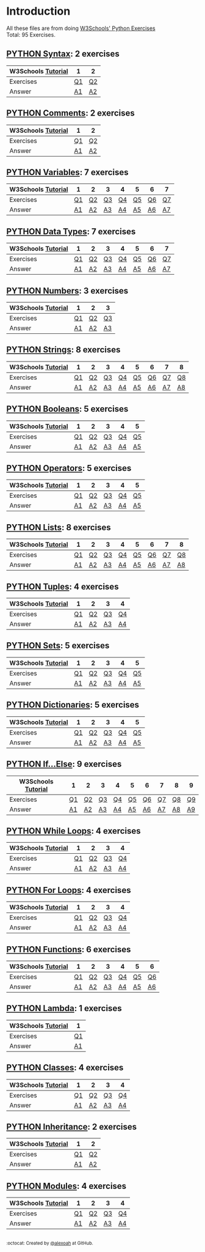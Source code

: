 # Introduction
All these files are from doing [W3Schools' Python Exercises](https://www.w3schools.com/python/python_exercises.asp)  
Total: 95 Exercises.

## [PYTHON Syntax](./PY-Syntax): 2 exercises
| W3Schools [Tutorial](https://www.w3schools.com/python/python_syntax.asp) | 1 | 2 |
| --- | --- | --- |
| Exercises | [Q1](https://www.w3schools.com/python/exercise.asp?filename=exercise_syntax1) | [Q2](https://www.w3schools.com/python/exercise.asp?filename=exercise_syntax2) |
| Answer | [A1](./PY-Syntax/pySyntaxE1.py) | [A2](./PY-Syntax/pySyntaxE2.py) |

## [PYTHON Comments](./PY-Comments): 2 exercises
| W3Schools [Tutorial](https://www.w3schools.com/python/python_comments.asp) | 1 | 2 |
| --- | --- | --- |
| Exercises | [Q1](https://www.w3schools.com/python/exercise.asp?filename=exercise_comments1) | [Q2](https://www.w3schools.com/python/exercise.asp?filename=exercise_comments2) |
| Answer | [A1](./PY-Comments/pyCommentsE1.py) | [A2](./PY-Comments/pyCommentsE2.py) |

## [PYTHON Variables](./PY-Variables): 7 exercises
| W3Schools [Tutorial](https://www.w3schools.com/python/python_variables.asp) | 1 | 2 | 3 | 4 | 5 | 6 | 7 |
| --- | --- | --- | --- | --- | --- | --- | --- |
| Exercises | [Q1](https://www.w3schools.com/python/exercise.asp?filename=exercise_variables1) | [Q2](https://www.w3schools.com/python/exercise.asp?filename=exercise_variables2) | [Q3](https://www.w3schools.com/python/exercise.asp?filename=exercise_variables3) | [Q4](https://www.w3schools.com/python/exercise.asp?filename=exercise_variables4) | [Q5](https://www.w3schools.com/python/exercise.asp?filename=exercise_variables5) | [Q6](https://www.w3schools.com/python/exercise.asp?filename=exercise_variables6) | [Q7](https://www.w3schools.com/python/exercise.asp?filename=exercise_variables7) |
| Answer | [A1](./PY-Variables/pyVariablesE1.py) | [A2](./PY-Variables/pyVariablesE2.py) | [A3](./PY-Variables/pyVariablesE3.py) | [A4](./PY-Variables/pyVariablesE4.py) | [A5](./PY-Variables/pyVariablesE5.py) | [A6](./PY-Variables/pyVariablesE6.py) | [A7](./PY-Variables/pyVariablesE7.py) |

## [PYTHON Data Types](./PY-DataTypes): 7 exercises
| W3Schools [Tutorial](https://www.w3schools.com/python/python_datatypes.asp) | 1 | 2 | 3 | 4 | 5 | 6 | 7 |
| --- | --- | --- | --- | --- | --- | --- | --- |
| Exercises | [Q1](https://www.w3schools.com/python/exercise.asp?filename=exercise_datatypes1) | [Q2](https://www.w3schools.com/python/exercise.asp?filename=exercise_datatypes2) | [Q3](https://www.w3schools.com/python/exercise.asp?filename=exercise_datatypes3) | [Q4](https://www.w3schools.com/python/exercise.asp?filename=exercise_datatypes4) | [Q5](https://www.w3schools.com/python/exercise.asp?filename=exercise_datatypes5) | [Q6](https://www.w3schools.com/python/exercise.asp?filename=exercise_datatypes6) | [Q7](https://www.w3schools.com/python/exercise.asp?filename=exercise_datatypes7) |
| Answer | [A1](./PY-DataTypes/pyDataTypesE1.txt) | [A2](./PY-DataTypes/pyDataTypesE2.txt) | [A3](./PY-DataTypes/pyDataTypesE3.txt) | [A4](./PY-DataTypes/pyDataTypesE4.txt) | [A5](./PY-DataTypes/pyDataTypesE5.txt) | [A6](./PY-DataTypes/pyDataTypesE6.txt) | [A7](./PY-DataTypes/pyDataTypesE7.txt) |

## [PYTHON Numbers](./PY-Numbers): 3 exercises
| W3Schools [Tutorial](https://www.w3schools.com/python/python_numbers.asp) | 1 | 2 | 3 |
| --- | --- | --- | --- |
| Exercises | [Q1](https://www.w3schools.com/python/exercise.asp?filename=exercise_numbers1) | [Q2](https://www.w3schools.com/python/exercise.asp?filename=exercise_numbers2) | [Q3](https://www.w3schools.com/python/exercise.asp?filename=exercise_numbers3) |
| Answer | [A1](./PY-Numbers/pyNumbersE1.py) | [A2](./PY-Numbers/pyNumbersE2.py) | [A3](./PY-Numbers/pyNumbersE3.py) |

## [PYTHON Strings](./PY-Strings): 8 exercises
| W3Schools [Tutorial](https://www.w3schools.com/python/python_strings.asp) | 1 | 2 | 3 | 4 | 5 | 6 | 7 | 8 |
| --- | --- | --- | --- | --- | --- | --- | --- | --- |
| Exercises | [Q1](https://www.w3schools.com/python/exercise.asp?filename=exercise_strings1) | [Q2](https://www.w3schools.com/python/exercise.asp?filename=exercise_strings2) | [Q3](https://www.w3schools.com/python/exercise.asp?filename=exercise_strings3) | [Q4](https://www.w3schools.com/python/exercise.asp?filename=exercise_strings4) | [Q5](https://www.w3schools.com/python/exercise.asp?filename=exercise_strings5) | [Q6](https://www.w3schools.com/python/exercise.asp?filename=exercise_strings6) | [Q7](https://www.w3schools.com/python/exercise.asp?filename=exercise_strings7) | [Q8](https://www.w3schools.com/python/exercise.asp?filename=exercise_strings8) |
| Answer | [A1](./PY-Strings/pyStringsE1.py) | [A2](./PY-Strings/pyStringsE2.py) | [A3](./PY-Strings/pyStringsE3.py) | [A4](./PY-Strings/pyStringsE4.py) | [A5](./PY-Strings/pyStringsE5.py) | [A6](./PY-Strings/pyStringsE6.py) | [A7](./PY-Strings/pyStringsE7.py) | [A8](./PY-Strings/pyStringsE8.py) |

## [PYTHON Booleans](./PY-Booleans): 5 exercises
| W3Schools [Tutorial](https://www.w3schools.com/python/python_booleans.asp) | 1 | 2 | 3 | 4 | 5 |
| --- | --- | --- | --- | --- | --- |
| Exercises | [Q1](https://www.w3schools.com/python/exercise.asp?filename=exercise_booleans1) | [Q2](https://www.w3schools.com/python/exercise.asp?filename=exercise_booleans2) | [Q3](https://www.w3schools.com/python/exercise.asp?filename=exercise_booleans3) | [Q4](https://www.w3schools.com/python/exercise.asp?filename=exercise_booleans4) | [Q5](https://www.w3schools.com/python/exercise.asp?filename=exercise_booleans5) |
| Answer | [A1](./PY-Booleans/pyBooleansE1.txt) | [A2](./PY-Booleans/pyBooleansE2.txt) | [A3](./PY-Booleans/pyBooleansE3.txt) | [A4](./PY-Booleans/pyBooleansE4.txt) | [A5](./PY-Booleans/pyBooleansE5.txt) |

## [PYTHON Operators](./PY-Operators): 5 exercises
| W3Schools [Tutorial](https://www.w3schools.com/python/python_operators.asp) | 1 | 2 | 3 | 4 | 5 |
| --- | --- | --- | --- | --- | --- |
| Exercises | [Q1](https://www.w3schools.com/python/exercise.asp?filename=exercise_operators1) | [Q2](https://www.w3schools.com/python/exercise.asp?filename=exercise_operators2) | [Q3](https://www.w3schools.com/python/exercise.asp?filename=exercise_operators3) | [Q4](https://www.w3schools.com/python/exercise.asp?filename=exercise_operators4) | [Q5](https://www.w3schools.com/python/exercise.asp?filename=exercise_operators5) |
| Answer | [A1](./PY-Operators/pyOperatorsE1.py) | [A2](./PY-Operators/pyOperatorsE2.py) | [A3](./PY-Operators/pyOperatorsE3.py) | [A4](./PY-Operators/pyOperatorsE4.py) | [A5](./PY-Operators/pyOperatorsE5.py) |

## [PYTHON Lists](./PY-Lists): 8 exercises
| W3Schools [Tutorial](https://www.w3schools.com/python/python_lists.asp) | 1 | 2 | 3 | 4 | 5 | 6 | 7 | 8 |
| --- | --- | --- | --- | --- | --- | --- | --- | --- |
| Exercises | [Q1](https://www.w3schools.com/python/exercise.asp?filename=exercise_lists1) | [Q2](https://www.w3schools.com/python/exercise.asp?filename=exercise_lists2) | [Q3](https://www.w3schools.com/python/exercise.asp?filename=exercise_lists3) | [Q4](https://www.w3schools.com/python/exercise.asp?filename=exercise_lists4) | [Q5](https://www.w3schools.com/python/exercise.asp?filename=exercise_lists5) | [Q6](https://www.w3schools.com/python/exercise.asp?filename=exercise_lists6) | [Q7](https://www.w3schools.com/python/exercise.asp?filename=exercise_lists7) | [Q8](https://www.w3schools.com/python/exercise.asp?filename=exercise_lists8) |
| Answer | [A1](./PY-Lists/pyListsE1.py) | [A2](./PY-Lists/pyListsE2.py) | [A3](./PY-Lists/pyListsE3.py) | [A4](./PY-Lists/pyListsE4.py) | [A5](./PY-Lists/pyListsE5.py) | [A6](./PY-Lists/pyListsE6.py) | [A7](./PY-Lists/pyListsE7.py) | [A8](./PY-Lists/pyListsE8.py) |

## [PYTHON Tuples](./PY-Tuples): 4 exercises
| W3Schools [Tutorial](https://www.w3schools.com/python/python_tuples.asp) | 1 | 2 | 3 | 4 |
| --- | --- | --- | --- | --- |
| Exercises | [Q1](https://www.w3schools.com/python/exercise.asp?filename=exercise_tuples1) | [Q2](https://www.w3schools.com/python/exercise.asp?filename=exercise_tuples2) | [Q3](https://www.w3schools.com/python/exercise.asp?filename=exercise_tuples3) | [Q4](https://www.w3schools.com/python/exercise.asp?filename=exercise_tuples4) |
| Answer | [A1](./PY-Tuples/pyTuplesE1.py) | [A2](./PY-Tuples/pyTuplesE2.py) | [A3](./PY-Tuples/pyTuplesE3.py) | [A4](./PY-Tuples/pyTuplesE4.py) |

## [PYTHON Sets](./PY-Sets): 5 exercises
| W3Schools [Tutorial](https://www.w3schools.com/python/python_sets.asp) | 1 | 2 | 3 | 4 | 5 |
| --- | --- | --- | --- | --- | --- |
| Exercises | [Q1](https://www.w3schools.com/python/exercise.asp?filename=exercise_sets1) | [Q2](https://www.w3schools.com/python/exercise.asp?filename=exercise_sets2) | [Q3](https://www.w3schools.com/python/exercise.asp?filename=exercise_sets3) | [Q4](https://www.w3schools.com/python/exercise.asp?filename=exercise_sets4) | [Q5](https://www.w3schools.com/python/exercise.asp?filename=exercise_sets5) |
| Answer | [A1](./PY-Sets/pySetsE1.py) | [A2](./PY-Sets/pySetsE2.py) | [A3](./PY-Sets/pySetsE3.py) | [A4](./PY-Sets/pySetsE4.py) | [A5](./PY-Sets/pySetsE5.py) |

## [PYTHON Dictionaries](./PY-Dictionaries): 5 exercises
| W3Schools [Tutorial](https://www.w3schools.com/python/python_dictionaries.asp) | 1 | 2 | 3 | 4 | 5 |
| --- | --- | --- | --- | --- | --- |
| Exercises | [Q1](https://www.w3schools.com/python/exercise.asp?filename=exercise_dictionaries1) | [Q2](https://www.w3schools.com/python/exercise.asp?filename=exercise_dictionaries2) | [Q3](https://www.w3schools.com/python/exercise.asp?filename=exercise_dictionaries3) | [Q4](https://www.w3schools.com/python/exercise.asp?filename=exercise_dictionaries4) | [Q5](https://www.w3schools.com/python/exercise.asp?filename=exercise_dictionaries5) |
| Answer | [A1](./PY-Dictionaries/pyDictionariesE1.py) | [A2](./PY-Dictionaries/pyDictionariesE2.py) | [A3](./PY-Dictionaries/pyDictionariesE3.py) | [A4](./PY-Dictionaries/pyDictionariesE4.py) | [A5](./PY-Dictionaries/pyDictionariesE5.py) |

## [PYTHON If...Else](./PY-IfElse): 9 exercises
| W3Schools [Tutorial](https://www.w3schools.com/python/python_conditions.asp) | 1 | 2 | 3 | 4 | 5 | 6 | 7 | 8 | 9 |
| --- | --- | --- | --- | --- | --- | --- | --- | --- | --- |
| Exercises | [Q1](https://www.w3schools.com/python/exercise.asp?filename=exercise_ifelse1) | [Q2](https://www.w3schools.com/python/exercise.asp?filename=exercise_ifelse2) | [Q3](https://www.w3schools.com/python/exercise.asp?filename=exercise_ifelse3) | [Q4](https://www.w3schools.com/python/exercise.asp?filename=exercise_ifelse4) | [Q5](https://www.w3schools.com/python/exercise.asp?filename=exercise_ifelse5) | [Q6](https://www.w3schools.com/python/exercise.asp?filename=exercise_ifelse6) | [Q7](https://www.w3schools.com/python/exercise.asp?filename=exercise_ifelse7) | [Q8](https://www.w3schools.com/python/exercise.asp?filename=exercise_ifelse8) | [Q9](https://www.w3schools.com/python/exercise.asp?filename=exercise_ifelse9) |
| Answer | [A1](./PY-IfElse/pyIfElseE1.py) | [A2](./PY-IfElse/pyIfElseE2.py) | [A3](./PY-IfElse/pyIfElseE3.py) | [A4](./PY-IfElse/pyIfElseE4.py) | [A5](./PY-IfElse/pyIfElseE5.py) | [A6](./PY-IfElse/pyIfElseE6.py) | [A7](./PY-IfElse/pyIfElseE7.py) | [A8](./PY-IfElse/pyIfElseE8.py) | [A9](./PY-IfElse/pyIfElseE9.py) |

## [PYTHON While Loops](./PY-WhileLoops): 4 exercises
| W3Schools [Tutorial](https://www.w3schools.com/python/python_while_loops.asp) | 1 | 2 | 3 | 4 |
| --- | --- | --- | --- | --- |
| Exercises | [Q1](https://www.w3schools.com/python/exercise.asp?filename=exercise_while_loops1) | [Q2](https://www.w3schools.com/python/exercise.asp?filename=exercise_while_loops2) | [Q3](https://www.w3schools.com/python/exercise.asp?filename=exercise_while_loops3) | [Q4](https://www.w3schools.com/python/exercise.asp?filename=exercise_while_loops4) |
| Answer | [A1](./PY-WhileLoops/pyWhileLoopsE1.py) | [A2](./PY-WhileLoops/pyWhileLoopsE2.py) | [A3](./PY-WhileLoops/pyWhileLoopsE3.py) | [A4](./PY-WhileLoops/pyWhileLoopsE4.py) |

## [PYTHON For Loops](./PY-ForLoops): 4 exercises
| W3Schools [Tutorial](https://www.w3schools.com/python/python_for_loops.asp) | 1 | 2 | 3 | 4 |
| --- | --- | --- | --- | --- |
| Exercises | [Q1](https://www.w3schools.com/python/exercise.asp?filename=exercise_for_loops1) | [Q2](https://www.w3schools.com/python/exercise.asp?filename=exercise_for_loops2) | [Q3](https://www.w3schools.com/python/exercise.asp?filename=exercise_for_loops3) | [Q4](https://www.w3schools.com/python/exercise.asp?filename=exercise_for_loops4) |
| Answer | [A1](./PY-ForLoops/pyForLoopsE1.py) | [A2](./PY-ForLoops/pyForLoopsE2.py) | [A3](./PY-ForLoops/pyForLoopsE3.py) | [A4](./PY-ForLoops/pyForLoopsE4.py) |

## [PYTHON Functions](./PY-Functions): 6 exercises
| W3Schools [Tutorial](https://www.w3schools.com/python/python_functions.asp) | 1 | 2 | 3 | 4 | 5 | 6 |
| --- | --- | --- | --- | --- | --- | --- |
| Exercises | [Q1](https://www.w3schools.com/python/exercise.asp?filename=exercise_functions1) | [Q2](https://www.w3schools.com/python/exercise.asp?filename=exercise_functions2) | [Q3](https://www.w3schools.com/python/exercise.asp?filename=exercise_functions3) | [Q4](https://www.w3schools.com/python/exercise.asp?filename=exercise_functions4) | [Q5](https://www.w3schools.com/python/exercise.asp?filename=exercise_functions5) | [Q6](https://www.w3schools.com/python/exercise.asp?filename=exercise_functions6) |
| Answer | [A1](./PY-Functions/pyFunctionsE1.py) | [A2](./PY-Functions/pyFunctionsE2.py) | [A3](./PY-Functions/pyFunctionsE3.py) | [A4](./PY-Functions/pyFunctionsE4.py) | [A5](./PY-Functions/pyFunctionsE5.py) | [A6](./PY-Functions/pyFunctionsE6.py) |

## [PYTHON Lambda](./PY-Lambda): 1 exercises
| W3Schools [Tutorial](https://www.w3schools.com/python/python_lambda.asp) | 1 |
| --- | --- |
| Exercises | [Q1](https://www.w3schools.com/python/exercise.asp?filename=exercise_lambda1) |
| Answer | [A1](./PY-Lambda/pyLambdaE1.py) |

## [PYTHON Classes](./PY-Classes): 4 exercises
| W3Schools [Tutorial](https://www.w3schools.com/python/python_classes.asp) | 1 | 2 | 3 | 4 |
| --- | --- | --- | --- | --- |
| Exercises | [Q1](https://www.w3schools.com/python/exercise.asp?filename=exercise_classes1) | [Q2](https://www.w3schools.com/python/exercise.asp?filename=exercise_classes2) | [Q3](https://www.w3schools.com/python/exercise.asp?filename=exercise_classes3) | [Q4](https://www.w3schools.com/python/exercise.asp?filename=exercise_classes4) |
| Answer | [A1](./PY-Classes/pyClassesE1.py) | [A2](./PY-Classes/pyClassesE2.py) | [A3](./PY-Classes/pyClassesE3.py) | [A4](./PY-Classes/pyClassesE4.py) |

## [PYTHON Inheritance](./PY-Inheritance): 2 exercises
| W3Schools [Tutorial](https://www.w3schools.com/python/python_inheritance.asp) | 1 | 2 |
| --- | --- | --- |
| Exercises | [Q1](https://www.w3schools.com/python/exercise.asp?filename=exercise_inheritance1) | [Q2](https://www.w3schools.com/python/exercise.asp?filename=exercise_inheritance2) |
| Answer | [A1](./PY-Inheritance/pyInheritanceE1.py) | [A2](./PY-Inheritance/pyInheritanceE2.py) |

## [PYTHON Modules](./PY-Modules): 4 exercises
| W3Schools [Tutorial](https://www.w3schools.com/python/python_modules.asp) | 1 | 2 | 3 | 4 |
| --- | --- | --- | --- | --- |
| Exercises | [Q1](https://www.w3schools.com/python/exercise.asp?filename=exercise_modules1) | [Q2](https://www.w3schools.com/python/exercise.asp?filename=exercise_modules2) | [Q3](https://www.w3schools.com/python/exercise.asp?filename=exercise_modules3) | [Q4](https://www.w3schools.com/python/exercise.asp?filename=exercise_modules4) |
| Answer | [A1](./PY-Modules/pyModulesE1.py) | [A2](./PY-Modules/pyModulesE2.py) | [A3](./PY-Modules/pyModulesE3.py) | [A4](./PY-Modules/pyModulesE4.py) |

##
<sup>:octocat: Created by [@alexoah](http://github.com/alexoah) at GitHub.</sup>